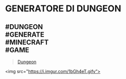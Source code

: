 
<h1>GENERATORE DI DUNGEON</h1>

<h2>
  #DUNGEON <br>
  #GENERATE<br>
  #MINECRAFT<br>
  #GAME<br>
  </h2>
  <blockquote class="imgur-embed-pub" lang="en" data-id="a/dg2imjD"><a href="//imgur.com/a/dg2imjD">Dungeon</a></blockquote><script async src="//s.imgur.com/min/embed.js" charset="utf-8"></script>
  
  <img src="https://i.imgur.com/1bGh4eT.gifv”>

